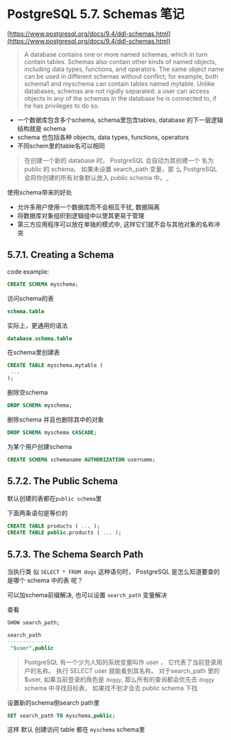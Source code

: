 # PostgreSQL  5.7. Schemas 笔记

[https://www.postgresql.org/docs/9.4/ddl-schemas.html](https://www.postgresql.org/docs/9.4/ddl-schemas.html)

> A database contains one or more named schemas, which in turn contain tables. Schemas also contain other kinds of named objects, including data types, functions, and operators. The same object name can be used in different schemas without conflict; for example, both schema1 and myschema can contain tables named mytable. Unlike databases, schemas are not rigidly separated: a user can access objects in any of the schemas in the database he is connected to, if he has privileges to do so.

- 一个数据库包含多个schema, schema里包含tables, database 的下一层逻辑结构就是 schema
- schema 也包括各种 objects, data types, functions, operators
- 不同schem里的table名可以相同

> 在创建一个新的 database 时， PostgreSQL 会自动为其创建一个 名为 public 的 schema。 如果未设置 search_path 变量，那 么 PostgreSQL 会将你创建的所有对象默认放入 public schema 中。_

使用schema带来的好处

- 允许多用户使用一个数据库而不会相互干扰, 数据隔离
- 将数据库对象组织到逻辑组中以使其更易于管理
- 第三方应用程序可以放在单独的模式中, 这样它们就不会与其他对象的名称冲突


## 5.7.1. Creating a Schema

code example: 

```sql
CREATE SCHEMA myschema;
```

访问schema的表

```sql
schema.table
```

实际上，更通用的语法

```sql
database.schema.table
```

在schema里创建表

```sql
CREATE TABLE myschema.mytable (
 ...
);
```

删除空schema

```sql
DROP SCHEMA myschema;
```

删除schema 并且也删除其中的对象

```sql
DROP SCHEMA myschema CASCADE;
```

为某个用户创建schema

```sql
CREATE SCHEMA schemaname AUTHORIZATION username;
```

## 5.7.2. The Public Schema

默认创建的表都在`public schema`里

下面两条语句是等价的
```sql
CREATE TABLE products ( ... );
CREATE TABLE public.products ( ... );
```

## 5.7.3. The Schema Search Path

当执行类 似 `SELECT * FROM dogs` 这种语句时， PostgreSQL 是怎么知道要查的是哪个 schema 中的表 呢？

可以加schema前缀解决, 也可以设置 `search_path` 变量解决

查看 

```sql
SHOW search_path;
```

```sql
search_path
--------------
 "$user",public
```

> PostgreSQL 有一个少为人知的系统变量叫作 user ， 它代表了当前登录用户的名称。 执行 SELECT user 就能看到其名称。
> 对于search_path 里的$user, 如果当前登录的角色是 `doggy`, 那么所有的查询都会优先去 `doggy` schema 中寻找目标表， 如果找不到才会去 public schema 下找

设置新的schema倒search path里

```sql
SET search_path TO myschema,public;
```
这样 默认 创建访问 table 都在 `myschema` schema里

